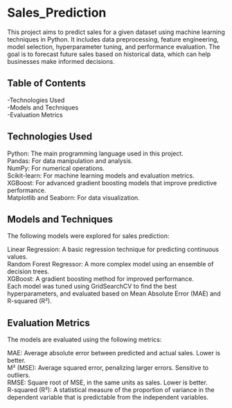# Sales_Prediction
This project aims to predict sales for a given dataset using machine learning techniques in Python. It includes data preprocessing, feature engineering, model selection, hyperparameter tuning, and performance evaluation. The goal is to forecast future sales based on historical data, which can help businesses make informed decisions.

## Table of Contents
-Technologies Used<br>
-Models and Techniques<br>
-Evaluation Metrics

## Technologies Used
Python: The main programming language used in this project.<br>
Pandas: For data manipulation and analysis.<br>
NumPy: For numerical operations.<br>
Scikit-learn: For machine learning models and evaluation metrics.<br>
XGBoost: For advanced gradient boosting models that improve predictive performance.<br>
Matplotlib and Seaborn: For data visualization.

## Models and Techniques
The following models were explored for sales prediction:<br>

Linear Regression: A basic regression technique for predicting continuous values.<br>
Random Forest Regressor: A more complex model using an ensemble of decision trees.<br>
XGBoost: A gradient boosting method for improved performance.<br>
Each model was tuned using GridSearchCV to find the best hyperparameters, and evaluated based on Mean Absolute Error (MAE) and R-squared (R²).

## Evaluation Metrics
The models are evaluated using the following metrics:<br>

MAE: Average absolute error between predicted and actual sales. Lower is better.<br>
M² (MSE): Average squared error, penalizing larger errors. Sensitive to outliers.<br>
RMSE: Square root of MSE, in the same units as sales. Lower is better.<br>
R-squared (R²): A statistical measure of the proportion of variance in the dependent variable that is predictable from the independent variables.
